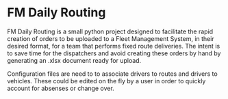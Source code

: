 # FM Daily Routing

FM Daily Routing is a small python project designed to facilitate the rapid creation of orders to be uploaded to a Fleet Management System, in their desired format, for a team that performs fixed route deliveries. The intent is to save time for the dispatchers and avoid creating these orders by hand by generating an .xlsx document ready for upload. 

Configuration files are need to to associate drivers to routes and drivers to vehicles. These could be edited on the fly by a user in order to quickly account for absenses or change over.
